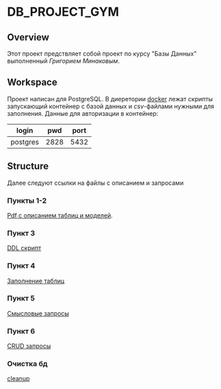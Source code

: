 # DB_PROJECT_GYM
## Overview
Этот проект предствляет собой проект по курсу "Базы Данных" выполненный *Григорием Минаковым*.

## Workspace
Проект написан для PostgreSQL. В диеретории [docker](docker) лежат скрипты
запускающий контейнер с базой данных и *csv*-файлами нужными для заполнения. Данные для авторизации в контейнер:

login | pwd | port
------|------|--------
postgres | 2828 | 5432

## Structure
Далее следуют ссылки на файлы с описанием и запросами
### Пункты 1-2
[Pdf с описанием таблиц и моделей](model_overview.pdf).
### Пункт 3
[DDL скрипт](sql/init_tables.sql)
### Пункт 4
[Заполнение таблиц](sql/fill_tables.sql)
### Пункт 5
[Смысловые запросы](sql/five_queries.sql)
### Пункт 6
[CRUD запросы](sql/crud.sql)

### Очистка бд
[cleanup](sql/cleanup.sql)
